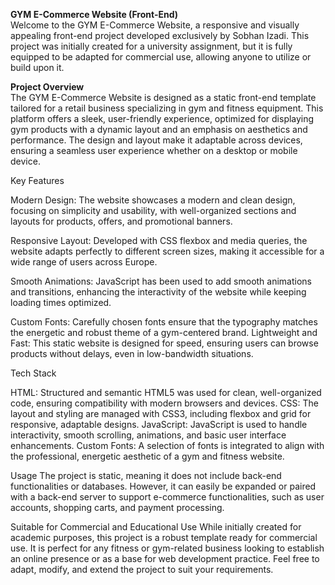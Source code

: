 <b>GYM E-Commerce Website (Front-End)  </b> <br>
Welcome to the GYM E-Commerce Website, a responsive and visually appealing front-end project developed exclusively by Sobhan Izadi. This project was initially created for a university assignment, but it is fully equipped to be adapted for commercial use, allowing anyone to utilize or build upon it.

 <b>Project Overview  </b><br>
The GYM E-Commerce Website is designed as a static front-end template tailored for a retail business specializing in gym and fitness equipment. This platform offers a sleek, user-friendly experience, optimized for displaying gym products with a dynamic layout and an emphasis on aesthetics and performance. The design and layout make it adaptable across devices, ensuring a seamless user experience whether on a desktop or mobile device.



Key Features

Modern Design:
The website showcases a modern and clean design, focusing on simplicity and usability, with well-organized sections and layouts for products, offers, and promotional banners.

Responsive Layout: 
Developed with CSS flexbox and media queries, the website adapts perfectly to different screen sizes, making it accessible for a wide range of users across Europe.

Smooth Animations: 
JavaScript has been used to add smooth animations and transitions, enhancing the interactivity of the website while keeping loading times optimized.

Custom Fonts: 
Carefully chosen fonts ensure that the typography matches the energetic and robust theme of a gym-centered brand.
Lightweight and Fast: This static website is designed for speed, ensuring users can browse products without delays, even in low-bandwidth situations.



Tech Stack

HTML: 
Structured and semantic HTML5 was used for clean, well-organized code, ensuring compatibility with modern browsers and devices.
CSS: 
The layout and styling are managed with CSS3, including flexbox and grid for responsive, adaptable designs.
JavaScript: 
JavaScript is used to handle interactivity, smooth scrolling, animations, and basic user interface enhancements.
Custom Fonts: 
A selection of fonts is integrated to align with the professional, energetic aesthetic of a gym and fitness website.



Usage
The project is static, meaning it does not include back-end functionalities or databases. However, it can easily be expanded or paired with a back-end server to support e-commerce functionalities, such as user accounts, shopping carts, and payment processing.

Suitable for Commercial and Educational Use
While initially created for academic purposes, this project is a robust template ready for commercial use. It is perfect for any fitness or gym-related business looking to establish an online presence or as a base for web development practice. Feel free to adapt, modify, and extend the project to suit your requirements.
